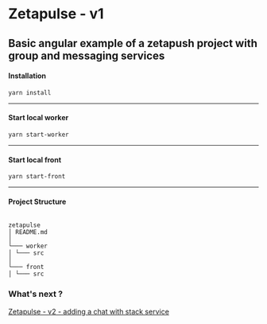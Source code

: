 # Zetapulse - v1

## Basic angular example of a zetapush project with group and messaging services

#### Installation

`yarn install`

---

#### Start local worker

`yarn start-worker`

---

#### Start local front

`yarn start-front`

---

#### Project Structure

```

zetapulse
│ README.md
│
└─── worker
│ └─── src
│
└─── front
│ └─── src

```

### What's next ?

[Zetapulse - v2 - adding a chat with stack service](https://github.com/zetapush-demo/zeta-pulse/tree/v2-chat)
